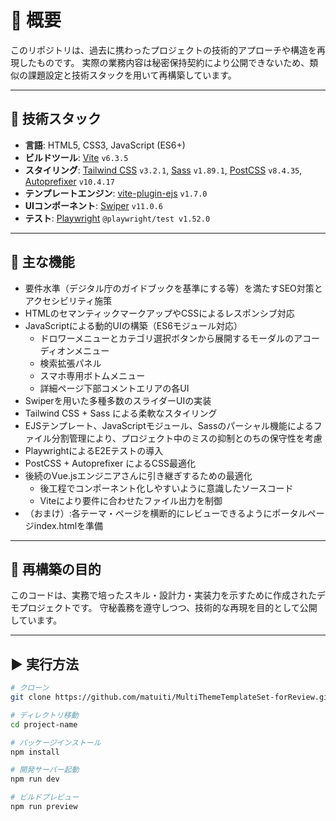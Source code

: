 # 📁 概要

このリポジトリは、過去に携わったプロジェクトの技術的アプローチや構造を再現したものです。
実際の業務内容は秘密保持契約により公開できないため、類似の課題設定と技術スタックを用いて再構築しています。

---

## 🚀 技術スタック

- **言語**: HTML5, CSS3, JavaScript (ES6+)
- **ビルドツール**: [Vite](https://vitejs.dev/) `v6.3.5`
- **スタイリング**: [Tailwind CSS](https://tailwindcss.com/) `v3.2.1`, [Sass](https://sass-lang.com/) `v1.89.1`, [PostCSS](https://postcss.org/) `v8.4.35`, [Autoprefixer](https://github.com/postcss/autoprefixer) `v10.4.17`
- **テンプレートエンジン**: [vite-plugin-ejs](https://www.npmjs.com/package/vite-plugin-ejs) `v1.7.0`
- **UIコンポーネント**: [Swiper](https://swiperjs.com/) `v11.0.6`
- **テスト**: [Playwright](https://playwright.dev/) `@playwright/test v1.52.0`

---

## 🔧 主な機能
- 要件水準（デジタル庁のガイドブックを基準にする等）を満たすSEO対策とアクセシビリティ施策
- HTMLのセマンティックマークアップやCSSによるレスポンシブ対応
- JavaScriptによる動的UIの構築（ES6モジュール対応）
  - ドロワーメニューとカテゴリ選択ボタンから展開するモーダルのアコーディオンメニュー
  - 検索拡張パネル
  - スマホ専用ボトムメニュー
  - 詳細ページ下部コメントエリアの各UI
- Swiperを用いた多種多数のスライダーUIの実装
- Tailwind CSS + Sass による柔軟なスタイリング
- EJSテンプレート、JavaScriptモジュール、Sassのパーシャル機能によるファイル分割管理により、プロジェクト中のミスの抑制とのちの保守性を考慮
- PlaywrightによるE2Eテストの導入
- PostCSS + Autoprefixer によるCSS最適化
- 後続のVue.jsエンジニアさんに引き継ぎするための最適化
  - 後工程でコンポーネント化しやすいように意識したソースコード
  - Viteにより要件に合わせたファイル出力を制御
- （おまけ）:各テーマ・ページを横断的にレビューできるようにポータルページindex.htmlを準備

---

## 🎯 再構築の目的

このコードは、実務で培ったスキル・設計力・実装力を示すために作成されたデモプロジェクトです。
守秘義務を遵守しつつ、技術的な再現を目的として公開しています。

---

## ▶️ 実行方法

```bash
# クローン
git clone https://github.com/matuiti/MultiThemeTemplateSet-forReview.git

# ディレクトリ移動
cd project-name

# パッケージインストール
npm install

# 開発サーバー起動
npm run dev

# ビルドプレビュー
npm run preview